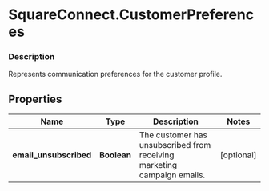 # SquareConnect.CustomerPreferences

### Description

Represents communication preferences for the customer profile.

## Properties
Name | Type | Description | Notes
------------ | ------------- | ------------- | -------------
**email_unsubscribed** | **Boolean** | The customer has unsubscribed from receiving marketing campaign emails. | [optional] 


